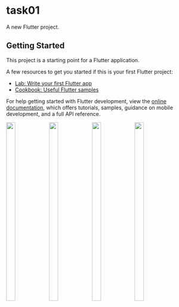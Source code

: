 # task01

A new Flutter project.

## Getting Started

This project is a starting point for a Flutter application.

A few resources to get you started if this is your first Flutter project:

- [Lab: Write your first Flutter app](https://docs.flutter.dev/get-started/codelab)
- [Cookbook: Useful Flutter samples](https://docs.flutter.dev/cookbook)

For help getting started with Flutter development, view the
[online documentation](https://docs.flutter.dev/), which offers tutorials,
samples, guidance on mobile development, and a full API reference.



<p>

 <img src = "https://user-images.githubusercontent.com/113697861/220612867-f0ba9c63-aa65-4429-a3ff-76f5ac36d45a.jpg" width=22% height=35%>
 <img src = "https://user-images.githubusercontent.com/113697861/220612837-73137069-c7df-4f9f-993c-437772009e2a.jpg" width=22% height=35%>
 <img src = "https://user-images.githubusercontent.com/113697861/220612831-91c09f31-8316-4c45-9cc8-588e3c307925.jpg" width=22% height=35%>
 <img src = "https://user-images.githubusercontent.com/113697861/220612855-a8c7db8d-ce64-4d20-a657-e847d337787e.jpg" width=22% height=35%>
  
</p>

